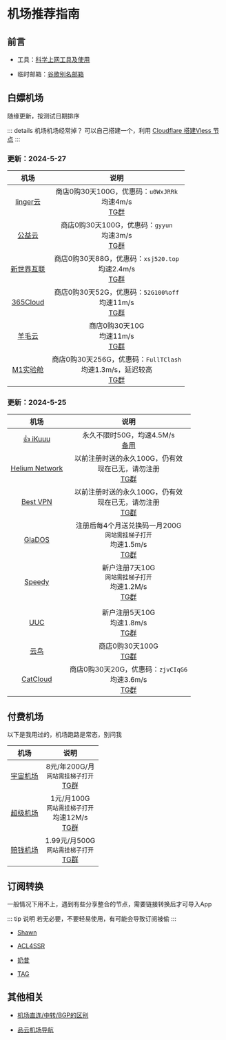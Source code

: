 # 机场推荐指南



## 前言

* 工具：[科学上网工具及使用](./proxy)

* 临时邮箱：[谷歌别名邮箱](https://www.emailnator.com/)




## 白嫖机场

随缘更新，按测试日期排序



::: details 机场机场经常掉？
可以自己搭建一个，利用 [Cloudflare 搭建Vless 节点](../website/cloudflare.md)
:::



### 更新：2024-5-27


| 机场 | 说明 |
|:-:|:-:|
| [linger云](https://www.02er.com/) | 商店0购30天100G，优惠码：`u0WxJRRk`<br>均速4m/s<br>[TG群](https://t.me/lingertz) |
| [公益云](https://gyyun.top/) | 商店0购30天100G，优惠码：`gyyun`<br>均速3m/s<br>[TG群](https://t.me/gyyunjc) |
| [新世界互联](http://xsj520.top) | 商店0购30天88G，优惠码：`xsj520.top`<br>均速2.4m/s<br>[TG群](https://t.me/xsj520xsjhl) |
| [365Cloud](https://www.365cloud.me/) | 商店0购30天52G，优惠码：`52G100%off`<br>均速11m/s<br>[TG群](https://t.me/i365cloud) |
| [羊毛云](https://myym.cloud/) | 商店0购30天10G<br>均速11m/s<br>[TG群](https://t.me/myymgp) |
| [M1实验舱](https://www.fulltclash.xyz) | 商店0购30天256G，优惠码：`FullTClash`<br>均速1.3m/s，延迟较高<br>[TG群](https://t.me/M1BestChannel) |





### 更新：2024-5-25

| 机场 | 说明 |
|:-:|:-:|
| [👍 iKuuu](https://ikuuu.pw/) | 永久不限时50G，均速4.5M/s<br>[备用](https://ikuuu.boo/) |
| [Helium Network](https://dash.henet.uk) | 以前注册时送的永久100G，仍有效<br>现在已无，请勿注册<br>[TG群](https://t.me/yijianlianapp) |
| [Best VPN](https://www.invitevp.com) | 以前注册时送的永久100G，仍有效<br>现在已无，请勿注册<br>[TG群](https://t.me/joinchat/0-NOZlFrXJ42NzRh) |
| [GlaDOS](https://glados.network/) | 注册后每4个月送兑换码一月200G<br>`网站需挂梯子打开`<br>均速1.5m/s<br>[TG群](https://t.me/liangxinjc) |
| [Speedy](https://cloud.speedypro.xyz/) | 新户注册7天10G<br>`网站需挂梯子打开`<br>均速1.2M/s<br>[TG群](https://t.me/speedyasia) |
| |
| [UUC](https://u.uuc8.lol) | 新户注册5天10G<br>均速1.8m/s<br>[TG群](https://t.me/uuclol) |
| [云鸟](https://niao.icu/) | 商店0购30天100G<br>[TG群](https://t.me/Loonvpn) |
| [CatCloud](https://web.catcloud.tech/) | 商店0购30天20G，优惠码：`zjvCIqG6`<br>均速3.6m/s<br>[TG群](https://t.me/Catcloud_chat) |







## 付费机场

以下是我用过的，机场跑路是常态，别问我

| 机场 | 说明 |
|:-:|:-:|
| [宇宙机场](https://宇宙机场.com) | 8元/年200G/月<br>`网站需挂梯子打开`<br>[TG群](https://t.me/yuzhoujichang) |
| [超级机场](https://www.超级机场.com/) | 1元/月100G<br>`网站需挂梯子打开`<br>均速12M/s<br>[TG群](https://t.me/chaojijichang) |
| [赔钱机场](https://赔钱机场.com/) | 1.99元/月500G<br>`网站需挂梯子打开`<br>[TG群](https://t.me/peiqianjichangpd) |





## 订阅转换

一般情况下用不上，遇到有些分享整合的节点，需要链接转换后才可导入App

::: tip 说明
若无必要，不要轻易使用，有可能会导致订阅被偷
:::

* [Shawn](https://dove.589669.xyz/web)

* [ACL4SSR](https://acl4ssr-sub.github.io/)

* [奶昔](https://nexconvert.com/)

* [TAG](https://b.sub.tsutsu.one/)



## 其他相关

* [机场直连/中转/BGP的区别](https://baiyunju.cc/9413)

* [品云机场导航](https://52.mk/)



